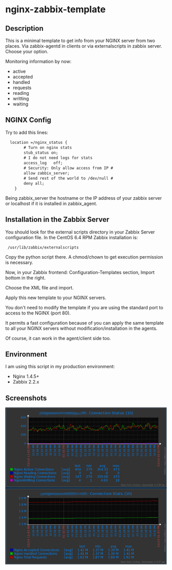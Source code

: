 nginx-zabbix-template
=====================

Description
-----------

This is a minimal template to get info from your NGINX server from two places. Via zabbix-agentd in clients or via externalscripts in zabbix server. Choose your option.

Monitoring information by now:

* active
* accepted
* handled
* requests
* reading
* writting
* waiting

NGINX Config
------------

Try to add this lines:

```
  location =/nginx_status {
        # Turn on nginx stats
        stub_status on;
        # I do not need logs for stats
        access_log   off;
        # Security: Only allow access from IP #
        allow zabbix_server;
        # Send rest of the world to /dev/null #
        deny all;
    }

```

Being zabbix_server the hostname or the IP address of your zabbix server or localhost if it is installed in zabbix_agent.


Installation in the Zabbix Server
---------------------------------

You should look for the external scripts directory in your Zabbix Server configuration file. 
In the CentOS 6.4 RPM Zabbix installation is: 

``` 
 /usr/lib/zabbix/externalscripts 
```

Copy the python script there. A chmod/chown to get execution permission is necessary.

Now, in your Zabbix frontend: Configuration-Templates section, Import bottom in the right.

Choose the XML file and import.

Apply this new template to your NGINX servers. 

You don't need to modify the template if you are using the standard port to access to the NGINX (port 80).

It permits a fast configuration because of you can apply the same template to all your NGINX servers without modification/installation in the agents.

Of course, it can work in the agent/client side too.

Environment
-----------

I am using this script in my production environment:

* Nginx 1.4.5+
* Zabbix 2.2.x

Screenshots
-----------
![Screenshot](img/zabbix-nginx.png)

